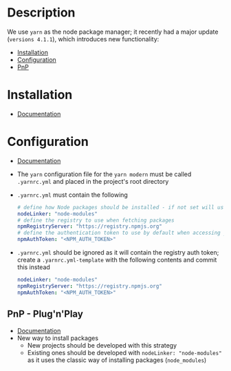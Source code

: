 # Description

We use `yarn` as the node package manager; it recently had a major update (`versions 4.1.1`), which introduces new functionality:

- [Installation](#installation)
- [Configuration](#configuration)
- [PnP](#pnp---plugnplay)

# Installation

- [Documentation](https://yarnpkg.com/getting-started/install)

# Configuration

- [Documentation](https://yarnpkg.com/configuration/yarnrc)

- The `yarn` configuration file for the `yarn modern` must be called `.yarnrc.yml` and placed in the project's root directory
- `.yarnrc.yml` must contain the following

  ```yml
  # define how Node packages should be installed - if not set will use `pnp` by default, which is very strict and different
  nodeLinker: "node-modules"
  # define the registry to use when fetching packages
  npmRegistryServer: "https://registry.npmjs.org"
  # define the authentication token to use by default when accessing your registries
  npmAuthToken: "<NPM_AUTH_TOKEN>"
  ```

- `.yarnrc.yml` should be ignored as it will contain the registry auth token; create a `.yarnrc.yml-template` with the following contents and commit this instead

  ```yml
  nodeLinker: "node-modules"
  npmRegistryServer: "https://registry.npmjs.org"
  npmAuthToken: "<NPM_AUTH_TOKEN>"
  ```

## PnP - Plug'n'Play

- [Documentation](https://yarnpkg.com/migration/pnp)
- New way to install packages
  - New projects should be developed with this strategy
  - Existing ones should be developed with `nodeLinker: "node-modules"` as it uses the classic way of installing packages (`node_modules`)

